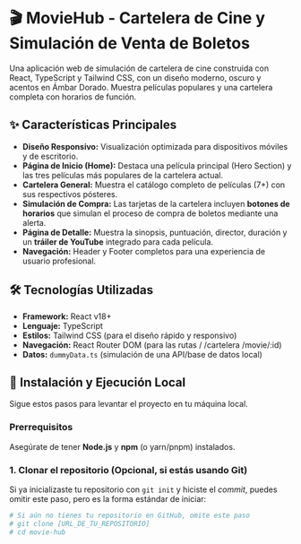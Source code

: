 # 🎬 MovieHub - Cartelera de Cine y Simulación de Venta de Boletos

Una aplicación web de simulación de cartelera de cine construida con React, TypeScript y Tailwind CSS, con un diseño moderno, oscuro y acentos en Ámbar Dorado. Muestra películas populares y una cartelera completa con horarios de función.

## ✨ Características Principales

* **Diseño Responsivo:** Visualización optimizada para dispositivos móviles y de escritorio.
* **Página de Inicio (Home):** Destaca una película principal (Hero Section) y las tres películas más populares de la cartelera actual.
* **Cartelera General:** Muestra el catálogo completo de películas (7+) con sus respectivos pósteres.
* **Simulación de Compra:** Las tarjetas de la cartelera incluyen **botones de horarios** que simulan el proceso de compra de boletos mediante una alerta.
* **Página de Detalle:** Muestra la sinopsis, puntuación, director, duración y un **tráiler de YouTube** integrado para cada película.
* **Navegación:** Header y Footer completos para una experiencia de usuario profesional.

## 🛠️ Tecnologías Utilizadas

* **Framework:** React v18+
* **Lenguaje:** TypeScript
* **Estilos:** Tailwind CSS (para el diseño rápido y responsivo)
* **Navegación:** React Router DOM (para las rutas / /cartelera /movie/:id)
* **Datos:** `dummyData.ts` (simulación de una API/base de datos local)

## 🚀 Instalación y Ejecución Local

Sigue estos pasos para levantar el proyecto en tu máquina local.

### Prerrequisitos

Asegúrate de tener **Node.js** y **npm** (o yarn/pnpm) instalados.

### 1. Clonar el repositorio (Opcional, si estás usando Git)

Si ya inicializaste tu repositorio con `git init` y hiciste el *commit*, puedes omitir este paso, pero es la forma estándar de iniciar:

```bash
# Si aún no tienes tu repositorio en GitHub, omite este paso
# git clone [URL_DE_TU_REPOSITORIO]
# cd movie-hub